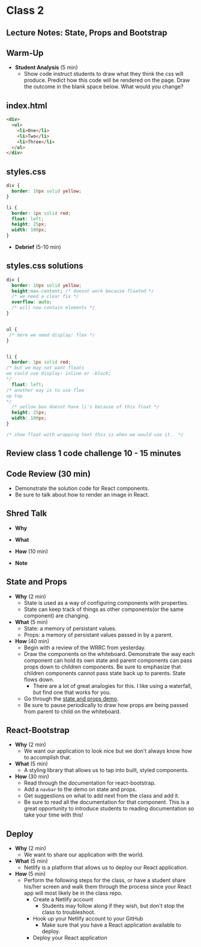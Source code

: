 # Class 2

## Lecture Notes: State, Props and Bootstrap

## Warm-Up

- **Student Analysis** (5 min)
    - Show code instruct students to draw what they think the css will produce.
      Predict how this code will be rendered on the page. Draw the outcome in the
   blank space below. What would you change?

## index.html

```html
<div>
  <ul>
    <li>One</li>
    <li>Two</li>
    <li>Three</li>
  </ul>
</div>
```

## styles.css

```css
div {
  border: 10px solid yellow;
}

li { 
  border: 1px solid red;
  float: left;
  height: 25px;
  width: 100px;
}
```

- **Debrief** (5-10 min)

## styles.css solutions

```css
div {
  border: 10px solid yellow;
  height:max-content; /* doesnt work because floated */
  /* we need a clear fix */
  overflow: auto;
  /* will now contain elements */
}


ul {
 /* here we need display: flex */
}


li { 
  border: 1px solid red;
/* but we may not want floats  
we could use display: inline or -block;
*/
  float: left;
/* another way is to use flex
up top
*/
  /* yellow box doesnt have li's because of this float */
  height: 25px;
  width: 100px;
}

/* show float with wrapping text this is when we would use it.  */
```

## Review class 1 code challenge 10 - 15 minutes

## Code Review (30 min)

- Demonstrate the solution code for React components.
- Be sure to talk about how to render an image in React.


## Shred Talk

- **Why**

    
- **What**
    
- **How** (10 min)
    
- **Note**
    


## State and Props

- **Why** (2 min)
    - State is used as a way of configuring components with properties.
    - State can keep track of things as other components(or the same component) are changing.
- **What** (5 min)
    - State: a memory of persistant values.
    - Props: a memory of persistant values passed in by a parent.
- **How** (40 min)
    - Begin with a review of the WRRC from yesterday.
    - Draw the components on the whiteboard. Demonstrate the way each component can hold its own state and parent components can pass props down to children components. Be sure to emphasize that children components cannot pass state back up to parents. State flows down.
        - There are a lot of great analogies for this. I like using a waterfall, but find one that works for you.
    - Go through the [state and props demo](../demo/state-and-props).
    - Be sure to pause periodically to draw how props are being passed from parent to child on the whiteboard.

## React-Bootstrap

- **Why** (2 min)
    - We want our application to look nice but we don't always know how to accomplish that.
- **What** (5 min)
    - A styling library that allows us to tap into built, styled components.
- **How** (30 min)
    - Read through the documentation for react-bootstrap.
    - Add a `navbar` to the demo on state and props.
    - Get suggestions on what to add next from the class and add it.
    - Be sure to read all the documentation for that component. This is a great opportunity to introduce students to reading documentation so take your time with this!

## Deploy

- **Why** (2 min)
    - We want to share our application with the world.
- **What** (5 min)
    - Netlify is a platform that allows us to deploy our React application.
- **How** (5 min)
    - Perform the following steps for the class, or have a student share his/her screen and walk them through the process since your React app will most likely be in the class repo.
        - Create a Netlify account
            - Students may follow along if they wish, but don't stop the class to troubleshoot.
        - Hook up your Netlify account to your GitHub
            - Make sure that you have a React application available to deploy.
        - Deploy your React application
  